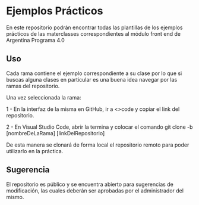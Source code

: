 # Ejemplos Prácticos

En este repositorio podrán encontrar todas las plantillas de los ejemplos prácticos de las materclasses correspondientes al módulo front end de Argentina Programa 4.0

## Uso

Cada rama contiene el ejemplo correspondiente a su clase por lo que si buscas alguna clases en particular es una buena idea navegar por las ramas del repositorio.

Una vez seleccionada la rama:

1 - En la interfaz de la misma en GitHub, ir a <>code y copiar el link del repositorio.

2 - En Visual Studio Code, abrir la termina y colocar el comando git clone -b [nombreDeLaRama] [linkDelRepositorio]

De esta manera se clonará de forma local el repositorio remoto para poder utilizarlo en la práctica.

## Sugerencia

El repositorio es público y se encuentra abierto para sugerencias de modificación, las cuales deberán ser aprobadas por el administrador del mismo.
